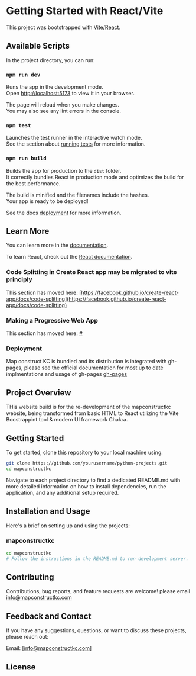 # Getting Started with React/Vite

This project was bootstrapped with [Vite/React](https://vitejs.dev/).

## Available Scripts

In the project directory, you can run:

### `npm run dev`

Runs the app in the development mode.\
Open [http://localhost:5173](http://localhost:5173) to view it in your browser.

The page will reload when you make changes.\
You may also see any lint errors in the console.

### `npm test`

Launches the test runner in the interactive watch mode.\
See the section about [running tests](https://facebook.github.io/create-react-app/docs/running-tests) for more information.

### `npm run build`

Builds the app for production to the `dist` folder.\
It correctly bundles React in production mode and optimizes the build for the best performance.

The build is minified and the filenames include the hashes.\
Your app is ready to be deployed!

See the docs [deployment](https://github.com/vitejs/vite) for more information.

## Learn More

You can learn more in the [documentation](https://vitejs.dev/guide/).

To learn React, check out the [React documentation](https://reactjs.org/).

### Code Splitting in Create React app may be migrated to vite principly

This section has moved here: [https://facebook.github.io/create-react-app/docs/code-splitting](https://facebook.github.io/create-react-app/docs/code-splitting)

### Making a Progressive Web App

This section has moved here: [#](https://vitejs.dev/guide/performance.html#audit-configured-vite-plugins)

### Deployment

Map construct KC is bundled and its distribution is integrated with gh-pages, please see the official documentation for most up to date implmentations and usage of gh-pages [gh-pages](https://www.npmjs.com/package/gh-pages)

## Project Overview

THis website build is for the re-development of the mapconstructkc website, being transformed from basic HTML to React utilizing the Vite Boostrappint tool & modern UI framework Chakra.

## Getting Started

To get started, clone this repository to your local machine using:

```bash
git clone https://github.com/yourusername/python-projects.git
cd mapconstructkc
```

Navigate to each project directory to find a dedicated README.md with more detailed information on how to install dependencies, run the application, and any additional setup required.

## Installation and Usage

Here's a brief on setting up and using the projects:
### mapconstructkc
```bash
cd mapconstructkc
# Follow the instructions in the README.md to run development server.
```

## Contributing
Contributions, bug reports, and feature requests are welcome! please email info@mapconstructkc.com


## Feedback and Contact
If you have any suggestions, questions, or want to discuss these projects, please reach out:

Email: [info@mapconstructkc.com]

## License










